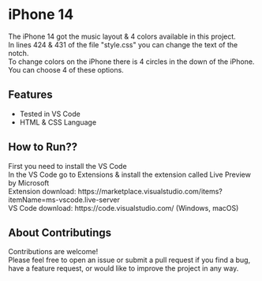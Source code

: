 # iPhone 14

<div> The iPhone 14 got the music layout & 4 colors available in this project.</div>
<div> In lines 424 & 431 of the file "style.css" you can change the text of the notch.</div>
<div> To change colors on the iPhone there is 4 circles in the down of the iPhone. You can choose 4 of these options.</div>

## Features

- Tested in VS Code
- HTML & CSS Language

## How to Run??
<div> First you need to install the VS Code</div>
<div> In the VS Code go to Extensions & install the extension called Live Preview by Microsoft </div>
<div> Extension download: https://marketplace.visualstudio.com/items?itemName=ms-vscode.live-server</div>
<div> VS Code download: https://code.visualstudio.com/ (Windows, macOS)</div>

## About Contributings

<div>Contributions are welcome!</div> 
Please feel free to open an issue or submit a pull request if you find a bug, have a feature request, or would like to improve the project in any way.
